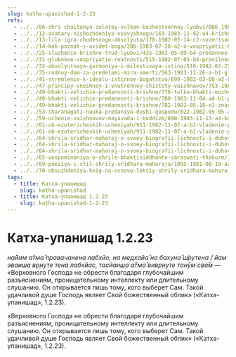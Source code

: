 ```yaml
---
slug: katha-upanishad-1-2-23
refs:
  - ../../06-shri-chaitanya-zolotoy-vulkan-bozhestvennoy-lyubvi/086_1982-02-18-a5_sridharmj_sokrovenniy_dar_mahaprabhu.md
  - ../../12-avatary-nishozhdeniya-vsevyshnego/163-1983-11-02-a4-krishna-povelitel-zakona-karmy-i-tolko-vneshne-nahoditsya-pod-ego-vliyaniem.md
  - ../../13-lila-igra-chudesnogo-absolyuta/178-1982-05-14-c2-sozertsanie-lily-v-glubokom-transe.md
  - ../../14-kak-poznat-i-uvidet-boga/206-1983-07-28-a2-o-vospriyatii-bozhestvennogo.md
  - ../../25-sluzhenie-krishne-trud-lyubvi/435-1982-05-09-b4-predannoe-sluzhenie-kak-osnova-soprikosnoveniya-s-bezgranichnym-i-trud-lyubvi-v-shrimad-bhagavatam.md
  - ../../31-glubokoe-vospriyatie-realnosti/515-1982-07-03-b4-pravilnoe-otnoshenie-k-okruzhayushhim-obstoyatelstvam-pri-poiske-istiny.md
  - ../../32-absolyutnaya-garmoniya-i-milostivaya-istina/516-1982-02-25-a-b1-c3-b3-c1-c4-uchenie-shridhara-maharadzha-o-garmonii-i-istine.md
  - ../../35-rodnoy-dom-za-predelami-mira-smerti/563-1983-11-26-a-b1-glavnyj-vopros-beseda-tsarya-parikshita-so-svyatym-shukadevom.md
  - ../../41-stremlenie-k-idealu-istinnoe-bogatstvo/699-1982-03-08-a2-b1-b7-budushhee-togo-kto-obrel-svyaz-s-gospodom-luchezarno.md
  - ../../47-principy-vneshney-i-vnutrenney-chistoty-vaishnavov/753-1983-01-12-c3-d-narkotik-nikogda-ne-dast-duhovnoj-realizatsii.md
  - ../../49-bhakti-velichie-predannosti-krishne/776-tolko-bhakti-mozhet-porodit-bhakti.md
  - ../../49-bhakti-velichie-predannosti-krishne/780-1983-11-04-a4-b1-prevyshe-znaniya-obyasnenie-klyuchevyh-stihov-iz-shrimad-bhagavatam.md
  - ../../49-bhakti-velichie-predannosti-krishne/782-1982-05-18-e1-znanie-zanimaet-podchinennoe-polozhenie-po-otnosheniyu-k-chistoj-predannosti.md
  - ../../53-sharanagati-nauka-predaniya-dushi-gospodu/822-1982-05-05-a2-sharanagati-daruet-sovershenstvo-vo-vseh-vidah-sluzheniya-gospodu.md
  - ../../59-uchenie-vaishnavov-mayavada-i-buddizm/890-1983-11-13-a4-kommentarij-k-pervomu-stihu-bhagavatam-vivarta-vada-i-shakti-parinama-vada.md
  - ../../61-ob-ezotericheskih-ucheniyah/911-1982-11-07-a-b1-vladenie-psihicheskimi-silami-ne-mozhet-pobudit-gospoda-yavit-sebya.md
  - ../../61-ob-ezotericheskih-ucheniyah/911-1982-11-07-a-b1-vladenie-psihicheskimi-silami-ne-mozhet-pobudit-gospoda-yavit-sebya.md
  - ../../64-shrila-sridhar-maharaj-o-svoey-biografii-lichnosti-i-duhovnom-opyte/972-1983-07-25-c-d-shrila-shridhar-maharadzh-o-svoej-biografii-v-gaudiya-mathe-chast-2.md
  - ../../64-shrila-sridhar-maharaj-o-svoey-biografii-lichnosti-i-duhovnom-opyte/977-1982-11-02-b4-mozhet-li-ogranichennoe-postich-bezgranichnoe.md
  - ../../64-shrila-sridhar-maharaj-o-svoey-biografii-lichnosti-i-duhovnom-opyte/983-1982-06-19-a1-uteshenie-dlya-stradayushhih-migrenyu.md
  - ../../65-vospominaniya-o-shrile-bhaktisiddhante-saraswati-thakure/1041-1983-03-02-hari-katha-na-den-yavleniya-shrily-sarasvati-thakura.md
  - ../../69-poeziya-i-stil-shrily-sridhara-maharaja/1095-1981-08-10-a2-b1-shridhar-maharadzh-o-stile-svoej-propovedi-i-poezii.md
  - ../../70-obsuzhdeniya-knig-na-osnove-lekciy-shrily-sridhara-maharaja/1116-1983-11-14-d1-sravnitelnyj-teizm-obretaya-odno-obretaesh-vse.md
tags:
  - title: Катха-упанишад
    slug: katha-upanishad
  - title: Катха-упанишад 1.2.23
    slug: katha-upanishad-1-2-23
---
```


# Катха-упанишад 1.2.23

*на̄йам а̄тма̄ правачанена лабхйо, на медхайа̄ на бахуна̄ ш́рутена / йам эваиш̣а вр̣н̣уте тена лабхйас, тасйаиш̣а а̄тма̄ вивр̣н̣уте танӯм̇ сва̄м* — «Верховного Господа не обрести благодаря глубочайшим разъяснениям, проницательному интеллекту или длительному слушанию. Он открывается лишь тому, кого выберет Сам. Такой удачливой душе Господь являет Свой божественный облик» («Катха-упанишад», 1.2.23).


«Верховного Господа не обрести благодаря глубочайшим разъяснениям, проницательному интеллекту или длительному слушанию. Он открывается лишь тому, кого выберет Сам. Такой удачливой душе Господь являет Свой божественный облик» («Катха-упанишад», 1.2.23).


